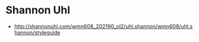 # Shannon Uhl


- http://shannonuhl.com/wmn608_202190_ol2/uhl.shannon/wmn608/uhl.shannon/styleguide


